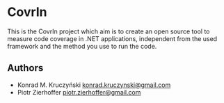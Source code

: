 # CovrIn

This is the CovrIn project which aim is to create an open source tool to
measure code coverage in .NET applications, independent from the used
framework and the method you use to run the code.

## Authors

- Konrad M. Kruczyński <konrad.kruczynski@gmail.com>
- Piotr Zierhoffer <piotr.zierhoffer@gmail.com>
